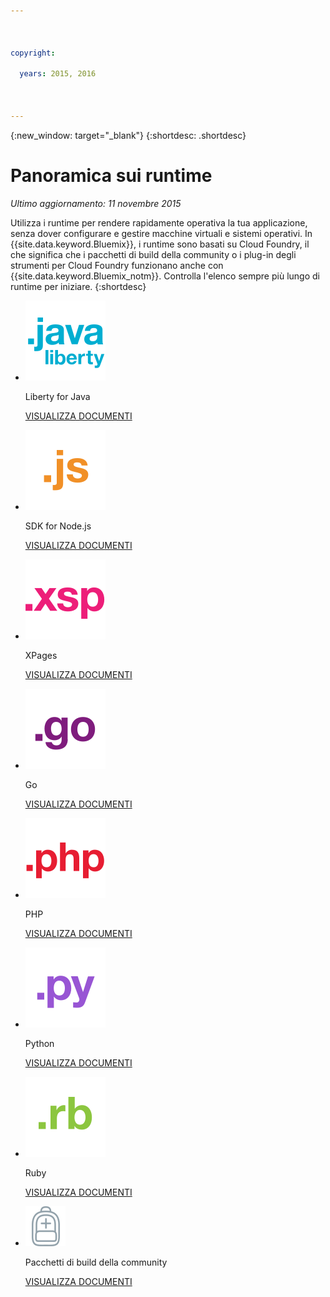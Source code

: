 ```yaml
---

 

copyright:

  years: 2015, 2016

 

---
```


{:new_window: target="_blank"}
{:shortdesc: .shortdesc}

# Panoramica sui runtime
*Ultimo aggiornamento: 11 novembre 2015*

Utilizza i runtime per rendere rapidamente operativa la tua applicazione, senza dover configurare e gestire macchine virtuali e sistemi operativi. In
{{site.data.keyword.Bluemix}}, i runtime sono
basati su Cloud Foundry, il che significa che i pacchetti di build della community o i plug-in degli strumenti
per Cloud Foundry funzionano anche con {{site.data.keyword.Bluemix_notm}}. Controlla l'elenco sempre più lungo di runtime per iniziare.
{:shortdesc}

<ul class="runtimeIconList">
<li>
<p class="runtimeIcon"><img src="images/javaweb_featured.svg" alt="Java Liberty" /></p>
<p class="runtimeTitle">Liberty for Java</p>
<p class="runtimeLink"><a format="html" href="../runtimes/liberty/index.html" scope="peer">VISUALIZZA DOCUMENTI</a></p>
</li>
<li>
<p class="runtimeIcon"><img src="images/node_featured.svg" alt="Node.js" /></p>
<p class="runtimeTitle">SDK for Node.js</p>
<p class="runtimeLink"><a format="html" href="../runtimes/nodejs/index.html" scope="peer">VISUALIZZA DOCUMENTI</a></p>
</li>
<li>
<p class="runtimeIcon"><img src="images/xpages_featured.svg" alt="XPages" /></p>
<p class="runtimeTitle">XPages</p>
<p class="runtimeLink"><a format="html" href="../starters/xpages/index.html" scope="peer">VISUALIZZA DOCUMENTI</a></p>
</li>
<li>
<p class="runtimeIcon"><img src="images/go_featured.svg" alt="Go" /></p>
<p class="runtimeTitle">Go</p>
<p class="runtimeLink"><a format="html" href="../runtimes/go/index.html" scope="peer">VISUALIZZA DOCUMENTI</a></p>
</li>
<li>
<p class="runtimeIcon"><img src="images/php_featured.svg" alt="PHP" /></p>
<p class="runtimeTitle">PHP</p>
<p class="runtimeLink"><a format="html" href="../runtimes/php/index.html" scope="peer">VISUALIZZA DOCUMENTI</a></p>
</li>
<li>
<p class="runtimeIcon"><img src="images/python_featured.svg" alt="Python" /></p>
<p class="runtimeTitle">Python</p>
<p class="runtimeLink"><a format="html" href="../runtimes/python/index.html" scope="peer">VISUALIZZA DOCUMENTI</a></p>
</li>
<li>
<p class="runtimeIcon"><img src="images/ruby_featured.svg" alt="Ruby" /></p>
<p class="runtimeTitle">Ruby</p>
<p class="runtimeLink"><a format="html" href="../runtimes/ruby/index.html" scope="peer">VISUALIZZA DOCUMENTI</a></p>
</li>
<li>
<p class="runtimeIcon"><img src="images/byod_featured.png" alt="Pacchetti di build della community" /></p>
<p class="runtimeTitle">Pacchetti di build della community</p>
<p class="runtimeLink"><a format="html" href="byob.html" scope="peer">VISUALIZZA DOCUMENTI</a></p>
</li>
</ul>
